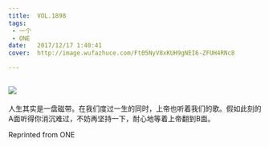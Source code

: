 ```yaml
---
title:	VOL.1898
tags:
 - 一个
 - ONE
date:	2017/12/17 1:40:41
cover:	http://image.wufazhuce.com/Ft05NyV8xKUH9gNEI6-ZFUH4RNc8

---
```

![](http://image.wufazhuce.com/Ft05NyV8xKUH9gNEI6-ZFUH4RNc8)
---

人生其实是一盘磁带。在我们度过一生的同时，上帝也听着我们的歌。假如此刻的A面听得你消沉难过，不妨再坚持一下，耐心地等着上帝翻到B面。
 
Reprinted from ONE
